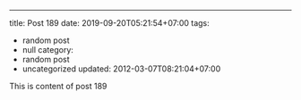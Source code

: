 ---
title: Post 189
date: 2019-09-20T05:21:54+07:00
tags:
  - random post
  - null
category:
  - random post
  - uncategorized
updated: 2012-03-07T08:21:04+07:00

This is content of post 189